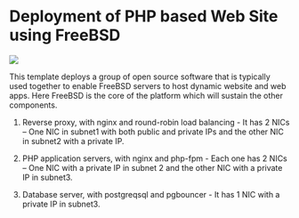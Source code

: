 # Deployment of PHP based Web Site using FreeBSD

<a href="https://portal.azure.com/#create/Microsoft.Template/uri/https%3A%2F%2Fraw.githubusercontent.com%2Fostclilideng%2Fazure-quickstart-templates%2Fmaster%2Fphp_pgsql-freebsd-setup%2Fazuredeploy.json" target="_blank">
    <img src="http://azuredeploy.net/deploybutton.png"/>
</a>
<a href="http://armviz.io/#/?load=https%3A%2F%2Fraw.githubusercontent.com%2Fostclilideng%2Fazure-quickstart-templates%2Fmaster%2Fphp_pgsql-freebsd-setup%2Fazuredeploy.json" target="_blank"></a>

This template deploys a group of open source software that is typically used together to enable FreeBSD servers to host dynamic website and web apps. Here FreeBSD is the core of the platform which will sustain the other components. 

1.	Reverse proxy, with nginx and round-robin load balancing - It has 2 NICs – One NIC in subnet1 with both public and private IPs and the other NIC in subnet2 with a private IP. 

2.	PHP application servers, with nginx and php-fpm - Each one has 2 NICs – One NIC with a private IP in subnet 2 and the other NIC with a private IP in subnet3. 

3.	Database server, with postgreqsql and pgbouncer - It has 1 NIC with a private IP in subnet3. 
